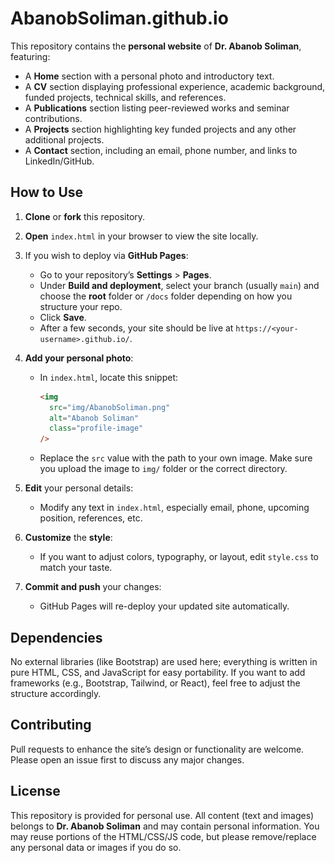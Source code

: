 # AbanobSoliman.github.io

This repository contains the **personal website** of **Dr. Abanob Soliman**, featuring:

- A **Home** section with a personal photo and introductory text.  
- A **CV** section displaying professional experience, academic background, funded projects, technical skills, and references.  
- A **Publications** section listing peer-reviewed works and seminar contributions.  
- A **Projects** section highlighting key funded projects and any other additional projects.  
- A **Contact** section, including an email, phone number, and links to LinkedIn/GitHub.

## How to Use

1. **Clone** or **fork** this repository.

2. **Open** `index.html` in your browser to view the site locally.

3. If you wish to deploy via **GitHub Pages**:
   - Go to your repository’s **Settings** > **Pages**.
   - Under **Build and deployment**, select your branch (usually `main`) and choose the **root** folder or `/docs` folder depending on how you structure your repo.
   - Click **Save**.  
   - After a few seconds, your site should be live at `https://<your-username>.github.io/`.

4. **Add your personal photo**:
   - In `index.html`, locate this snippet:
     ```html
     <img 
       src="img/AbanobSoliman.png" 
       alt="Abanob Soliman" 
       class="profile-image" 
     />
     ```
   - Replace the `src` value with the path to your own image. Make sure you upload the image to `img/` folder or the correct directory.

5. **Edit** your personal details:
   - Modify any text in `index.html`, especially email, phone, upcoming position, references, etc.

6. **Customize** the **style**:
   - If you want to adjust colors, typography, or layout, edit `style.css` to match your taste.

7. **Commit and push** your changes:
   - GitHub Pages will re-deploy your updated site automatically.

## Dependencies

No external libraries (like Bootstrap) are used here; everything is written in pure HTML, CSS, and JavaScript for easy portability. If you want to add frameworks (e.g., Bootstrap, Tailwind, or React), feel free to adjust the structure accordingly.

## Contributing

Pull requests to enhance the site’s design or functionality are welcome. Please open an issue first to discuss any major changes.

## License

This repository is provided for personal use. All content (text and images) belongs to **Dr. Abanob Soliman** and may contain personal information. You may reuse portions of the HTML/CSS/JS code, but please remove/replace any personal data or images if you do so.
